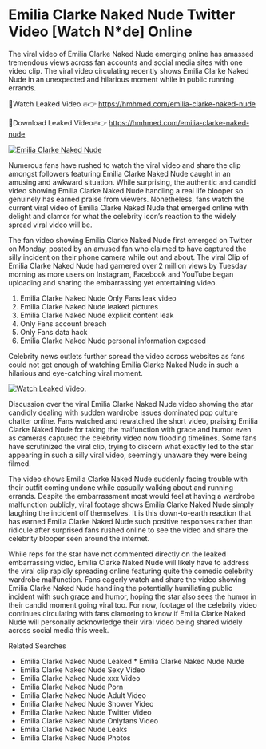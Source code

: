 ﻿# Emilia Clarke Naked Nude Twitter Video [Watch N*de] Online

The viral video of ﻿Emilia Clarke Naked Nude emerging online has amassed tremendous views across fan accounts and social media sites with one video clip. The viral video circulating recently shows ﻿Emilia Clarke Naked Nude in an unexpected and hilarious moment while in public running errands. 

🔴Watch Leaked Video 🔥👉  https://hmhmed.com/emilia-clarke-naked-nude 

🔴Download Leaked Video🔥👉  https://hmhmed.com/emilia-clarke-naked-nude 

[![Emilia Clarke Naked Nude](https://i.imgur.com/dJHk4Zq.gif)](https://hmhmed.com/emilia-clarke-naked-nude)

Numerous fans have rushed to watch the viral video and share the clip amongst followers featuring ﻿Emilia Clarke Naked Nude caught in an amusing and awkward situation. While surprising, the authentic and candid video showing ﻿Emilia Clarke Naked Nude handling a real life blooper so genuinely has earned praise from viewers. Nonetheless, fans watch the current viral video of ﻿Emilia Clarke Naked Nude that emerged online with delight and clamor for what the celebrity icon’s reaction to the widely spread viral video will be.

The fan video showing ﻿Emilia Clarke Naked Nude first emerged on Twitter on Monday, posted by an amused fan who claimed to have captured the silly incident on their phone camera while out and about. The viral Clip of ﻿Emilia Clarke Naked Nude had garnered over 2 million views by Tuesday morning as more users on Instagram, Facebook and YouTube began uploading and sharing the embarrassing yet entertaining video. 

1. ﻿Emilia Clarke Naked Nude Only Fans leak video
2. ﻿Emilia Clarke Naked Nude leaked pictures
3. ﻿Emilia Clarke Naked Nude explicit content leak
4. Only Fans account breach
5. Only Fans data hack
6. ﻿Emilia Clarke Naked Nude personal information exposed

Celebrity news outlets further spread the video across websites as fans could not get enough of watching ﻿Emilia Clarke Naked Nude in such a hilarious and eye-catching viral moment. 

[![Watch Leaked Video.](https://miro.medium.com/v2/resize:fit:828/format:webp/1*cilzJN44JGOrTw9NJCrNHA.gif "Watch Leaked Video")](https://hmhmed.com/emilia-clarke-naked-nude)

Discussion over the viral ﻿Emilia Clarke Naked Nude video showing the star candidly dealing with sudden wardrobe issues dominated pop culture chatter online. Fans watched and rewatched the short video, praising ﻿Emilia Clarke Naked Nude for taking the malfunction with grace and humor even as cameras captured the celebrity video now flooding timelines. Some fans have scrutinized the viral clip, trying to discern what exactly led to the star appearing in such a silly viral video, seemingly unaware they were being filmed.

The video shows ﻿Emilia Clarke Naked Nude suddenly facing trouble with their outfit coming undone while casually walking about and running errands. Despite the embarrassment most would feel at having a wardrobe malfunction publicly, viral footage shows ﻿Emilia Clarke Naked Nude simply laughing the incident off themselves. It is this down-to-earth reaction that has earned ﻿Emilia Clarke Naked Nude such positive responses rather than ridicule after surprised fans rushed online to see the video and share the celebrity blooper seen around the internet.  

While reps for the star have not commented directly on the leaked embarrassing video, ﻿Emilia Clarke Naked Nude will likely have to address the viral clip rapidly spreading online featuring quite the comedic celebrity wardrobe malfunction. Fans eagerly watch and share the video showing ﻿Emilia Clarke Naked Nude handling the potentially humiliating public incident with such grace and humor, hoping the star also sees the humor in their candid moment going viral too. For now, footage of the celebrity video continues circulating with fans clamoring to know if ﻿Emilia Clarke Naked Nude will personally acknowledge their viral video being shared widely across social media this week.

Related Searches
* ﻿Emilia Clarke Naked Nude Leaked
﻿* Emilia Clarke Naked Nude Nude
* ﻿Emilia Clarke Naked Nude Sexy Video
* ﻿Emilia Clarke Naked Nude xxx Video
* ﻿Emilia Clarke Naked Nude Porn
* ﻿Emilia Clarke Naked Nude Adult Video
* ﻿Emilia Clarke Naked Nude Shower Video
* ﻿Emilia Clarke Naked Nude Twitter Video
* ﻿Emilia Clarke Naked Nude Onlyfans Video
* ﻿Emilia Clarke Naked Nude Leaks
* ﻿Emilia Clarke Naked Nude Photos